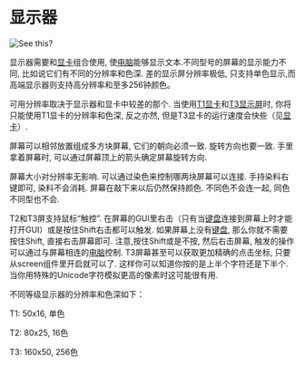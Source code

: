 # 显示器

![See this?](oredict:oc:screen1)

显示器需要和[显卡](../item/graphicsCard1.md)组合使用, 使[电脑](../general/computer.md)能够显示文本.不同型号的屏幕的显示能力不同, 比如说它们有不同的分辨率和色深. 差的显示屏分辨率极低, 只支持单色显示,而高端显示器则支持高分辨率和至多256钟颜色。

可用分辨率取决于显示器和显卡中较差的那个. 当使用[T1显卡](../item/graphicsCard1.md)和[T3显示屏](screen3.md)时, 你将只能使用T1显卡的分辨率和色深, 反之亦然, 但是T3显卡的运行速度会快些（见[显卡](../item/graphicsCard1.md)）.

屏幕可以相邻放置组成多方块屏幕, 它们的朝向必须一致. 旋转方向也要一致. 手里拿着屏幕时, 可以通过屏幕顶上的箭头确定屏幕旋转方向.

屏幕大小对分辨率无影响. 可以通过染色来控制哪两块屏幕可以连接. 手持染料右键即可, 染料不会消耗. 屏幕在敲下来以后仍然保持颜色. 不同色不会连一起, 同色不同型也不会.

T2和T3屏支持鼠标“触控”. 在屏幕的GUI里右击（只有当[键盘](keyboard.md)连接到屏幕上时才能打开GUI）或是按住Shift右击都可以触发. 如果屏幕上没有[键盘](keyboard.md), 那么你就不需要按住Shift, 直接右击屏幕即可. 注意,按住Shift或是不按, 然后右击屏幕, 触发的操作可以通过与屏幕相连的[电脑](../general/computer.md)控制. T3屏幕甚至可以获取更加精确的点击坐标, 只要从screen组件里开启就可以了. 这样你可以知道你按的是上半个字符还是下半个. 当你用特殊的Unicode字符模拟更高的像素时这可能很有用. 

不同等级显示器的分辨率和色深如下：

T1: 50x16, 单色

T2: 80x25, 16色

T3: 160x50, 256色